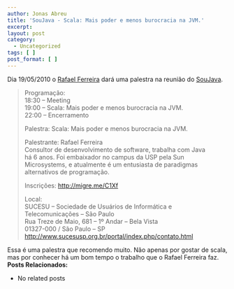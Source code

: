 ```yaml
---
author: Jonas Abreu
title: 'SouJava - Scala: Mais poder e menos burocracia na JVM.'
excerpt:
layout: post
category:
  - Uncategorized
tags: [ ]
post_format: [ ]
---
```

Dia 19/05/2010 o [Rafael Ferreira][1] dará uma palestra na reunião do [SouJava][2]. 

> Programação:  
> 18:30 – Meeting  
> 19:00 – Scala: Mais poder e menos burocracia na JVM.  
> 22:00 – Encerramento
> 
> Palestra: Scala: Mais poder e menos burocracia na JVM.
> 
> Palestrante: Rafael Ferreira  
> Consultor de desenvolvimento de software, trabalha com Java  
> há 6 anos. Foi embaixador no campus da USP pela Sun  
> Microsystems, e atualmente é um entusiasta de paradigmas  
> alternativos de programação.
> 
> Inscrições: <http://migre.me/C1Xf>
> 
> Local:  
> SUCESU – Sociedade de Usuários de Informática e Telecomunicações – São Paulo  
> Rua Treze de Maio, 681 – 1º Andar – Bela Vista  
> 01327-000 / São Paulo – SP  
> <http://www.sucesusp.org.br/portal/index.php/contato.html> 

Essa é uma palestra que recomendo muito. Não apenas por gostar de scala, mas por conhecer há um bom tempo o trabalho que o Rafael Ferreira faz. 
**Posts Relacionados:** 
*   No related posts












 [1]: http://blog.rafaelferreira.net/
 [2]: http://www.soujava.org.br





